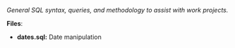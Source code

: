 _General SQL syntax, queries, and methodology to assist with work projects._

**Files**:
* **dates.sql:** Date manipulation

